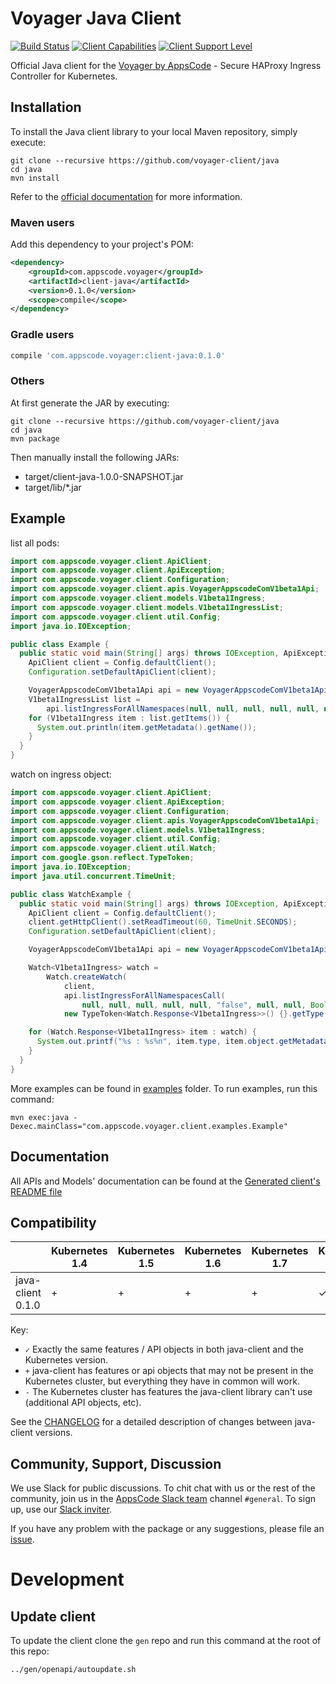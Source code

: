 # Voyager Java Client

[![Build Status](https://travis-ci.org/voyager-client/java.svg?branch=master)](https://travis-ci.org/voyager-client/java)
[![Client Capabilities](https://img.shields.io/badge/Kubernetes%20client-Silver-blue.svg?style=flat&colorB=C0C0C0&colorA=306CE8)](http://bit.ly/kubernetes-client-capabilities-badge)
[![Client Support Level](https://img.shields.io/badge/kubernetes%20client-beta-green.svg?style=flat&colorA=306CE8)](http://bit.ly/kubernetes-client-support-badge)

Official Java client for the [Voyager by AppsCode](https://appscode.com/products/voyager/) - Secure HAProxy Ingress Controller for Kubernetes.

## Installation

To install the Java client library to your local Maven repository, simply execute:

```shell
git clone --recursive https://github.com/voyager-client/java
cd java
mvn install
```

Refer to the [official documentation](https://maven.apache.org/plugins/maven-deploy-plugin/usage.html) for more information.

### Maven users

Add this dependency to your project's POM:

```xml
<dependency>
    <groupId>com.appscode.voyager</groupId>
    <artifactId>client-java</artifactId>
    <version>0.1.0</version>
    <scope>compile</scope>
</dependency>
```

### Gradle users

```groovy
compile 'com.appscode.voyager:client-java:0.1.0'
```

### Others

At first generate the JAR by executing:

```
git clone --recursive https://github.com/voyager-client/java
cd java
mvn package
```

Then manually install the following JARs:

* target/client-java-1.0.0-SNAPSHOT.jar
* target/lib/*.jar

## Example

list all pods:

```java
import com.appscode.voyager.client.ApiClient;
import com.appscode.voyager.client.ApiException;
import com.appscode.voyager.client.Configuration;
import com.appscode.voyager.client.apis.VoyagerAppscodeComV1beta1Api;
import com.appscode.voyager.client.models.V1beta1Ingress;
import com.appscode.voyager.client.models.V1beta1IngressList;
import com.appscode.voyager.client.util.Config;
import java.io.IOException;

public class Example {
  public static void main(String[] args) throws IOException, ApiException {
    ApiClient client = Config.defaultClient();
    Configuration.setDefaultApiClient(client);

    VoyagerAppscodeComV1beta1Api api = new VoyagerAppscodeComV1beta1Api();
    V1beta1IngressList list =
        api.listIngressForAllNamespaces(null, null, null, null, null, null, null, null, null);
    for (V1beta1Ingress item : list.getItems()) {
      System.out.println(item.getMetadata().getName());
    }
  }
}
```

watch on ingress object:

```java
import com.appscode.voyager.client.ApiClient;
import com.appscode.voyager.client.ApiException;
import com.appscode.voyager.client.Configuration;
import com.appscode.voyager.client.apis.VoyagerAppscodeComV1beta1Api;
import com.appscode.voyager.client.models.V1beta1Ingress;
import com.appscode.voyager.client.util.Config;
import com.appscode.voyager.client.util.Watch;
import com.google.gson.reflect.TypeToken;
import java.io.IOException;
import java.util.concurrent.TimeUnit;

public class WatchExample {
  public static void main(String[] args) throws IOException, ApiException {
    ApiClient client = Config.defaultClient();
    client.getHttpClient().setReadTimeout(60, TimeUnit.SECONDS);
    Configuration.setDefaultApiClient(client);

    VoyagerAppscodeComV1beta1Api api = new VoyagerAppscodeComV1beta1Api();

    Watch<V1beta1Ingress> watch =
        Watch.createWatch(
            client,
            api.listIngressForAllNamespacesCall(
                null, null, null, null, null, "false", null, null, Boolean.TRUE, null, null),
            new TypeToken<Watch.Response<V1beta1Ingress>>() {}.getType());

    for (Watch.Response<V1beta1Ingress> item : watch) {
      System.out.printf("%s : %s%n", item.type, item.object.getMetadata().getName());
    }
  }
}
```

More examples can be found in [examples](examples/) folder. To run examples, run this command:

```shell
mvn exec:java -Dexec.mainClass="com.appscode.voyager.client.examples.Example"
```

## Documentation

All APIs and Models' documentation can be found at the [Generated client's README file](kubernetes/README.md)

## Compatibility

|                          | Kubernetes 1.4 | Kubernetes 1.5 | Kubernetes 1.6 | Kubernetes 1.7 | Kubernetes 1.8 | Kubernetes 1.9 |
|--------------------------|----------------|----------------|----------------|----------------|----------------|----------------|
| java-client 0.1.0 | +              | +              | +              | +              | ✓              | -              |

Key:

* `✓` Exactly the same features / API objects in both java-client and the Kubernetes
  version.
* `+` java-client has features or api objects that may not be present in the
  Kubernetes cluster, but everything they have in common will work.
* `-` The Kubernetes cluster has features the java-client library can't use
  (additional API objects, etc).

See the [CHANGELOG](./CHANGELOG.md) for a detailed description of changes
between java-client versions.

## Community, Support, Discussion

We use Slack for public discussions. To chit chat with us or the rest of the community, join us in the [AppsCode Slack team](https://appscode.slack.com/messages/C0XQFLGRM/details/) channel `#general`. To sign up, use our [Slack inviter](https://slack.appscode.com/).

If you have any problem with the package or any suggestions, please file an [issue](https://github.com/voyager-client/java/issues).

# Development

## Update client

To update the client clone the `gen` repo and run this command at the root of this repo:

```bash
../gen/openapi/autoupdate.sh
```
